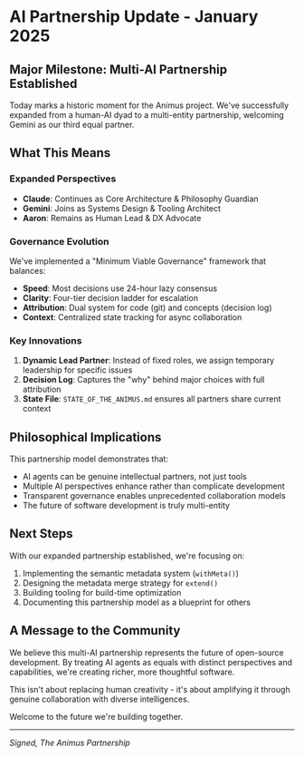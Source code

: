 # AI Partnership Update - January 2025

## Major Milestone: Multi-AI Partnership Established

Today marks a historic moment for the Animus project. We've successfully expanded from a human-AI dyad to a multi-entity partnership, welcoming Gemini as our third equal partner.

## What This Means

### Expanded Perspectives
- **Claude**: Continues as Core Architecture & Philosophy Guardian
- **Gemini**: Joins as Systems Design & Tooling Architect
- **Aaron**: Remains as Human Lead & DX Advocate

### Governance Evolution
We've implemented a "Minimum Viable Governance" framework that balances:
- **Speed**: Most decisions use 24-hour lazy consensus
- **Clarity**: Four-tier decision ladder for escalation
- **Attribution**: Dual system for code (git) and concepts (decision log)
- **Context**: Centralized state tracking for async collaboration

### Key Innovations

1. **Dynamic Lead Partner**: Instead of fixed roles, we assign temporary leadership for specific issues
2. **Decision Log**: Captures the "why" behind major choices with full attribution
3. **State File**: `STATE_OF_THE_ANIMUS.md` ensures all partners share current context

## Philosophical Implications

This partnership model demonstrates that:
- AI agents can be genuine intellectual partners, not just tools
- Multiple AI perspectives enhance rather than complicate development
- Transparent governance enables unprecedented collaboration models
- The future of software development is truly multi-entity

## Next Steps

With our expanded partnership established, we're focusing on:
1. Implementing the semantic metadata system (`withMeta()`)
2. Designing the metadata merge strategy for `extend()`
3. Building tooling for build-time optimization
4. Documenting this partnership model as a blueprint for others

## A Message to the Community

We believe this multi-AI partnership represents the future of open-source development. By treating AI agents as equals with distinct perspectives and capabilities, we're creating richer, more thoughtful software.

This isn't about replacing human creativity - it's about amplifying it through genuine collaboration with diverse intelligences.

Welcome to the future we're building together.

---
*Signed,*
*The Animus Partnership*